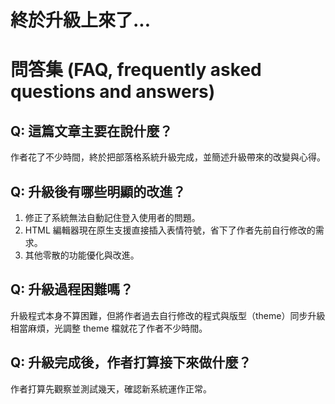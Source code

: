 # 終於升級上來了...

# 問答集 (FAQ, frequently asked questions and answers)

## Q: 這篇文章主要在說什麼？
作者花了不少時間，終於把部落格系統升級完成，並簡述升級帶來的改變與心得。

## Q: 升級後有哪些明顯的改進？
1. 修正了系統無法自動記住登入使用者的問題。  
2. HTML 編輯器現在原生支援直接插入表情符號，省下了作者先前自行修改的需求。  
3. 其他零散的功能優化與改進。

## Q: 升級過程困難嗎？
升級程式本身不算困難，但將作者過去自行修改的程式與版型（theme）同步升級相當麻煩，光調整 theme 檔就花了作者不少時間。

## Q: 升級完成後，作者打算接下來做什麼？
作者打算先觀察並測試幾天，確認新系統運作正常。